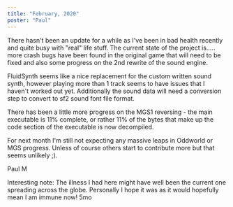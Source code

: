 ```yaml
---
title: "February, 2020"
poster: "Paul"
---
```


There hasn't been an update for a while as I've been in bad health recently and quite busy with "real" life stuff. The current state of the project is..... more crash bugs have been found in the original game that will need to be fixed and also some progress on the 2nd rewrite of the sound engine.

FluidSynth seems like a nice replacement for the custom written sound synth, however playing more than 1 track seems to have issues that I haven't worked out yet. Additionally the sound data will need a conversion step to convert to sf2 sound font file format.

There has been a little more progress on the MGS1 reversing - the main executable is 11% complete, or rather 11% of the bytes that make up the code section of the executable is now decompiled.

For next month I'm still not expecting any massive leaps in Oddworld or MGS progress. Unless of course others start to contribute more but that seems unlikely ;).


Paul M

Interesting note: The illness I had here might have well been the current one spreading across the globe. Personally I hope it was as it would hopefully mean I am immune now!
5mo
